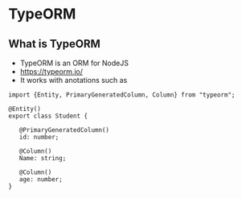 # TypeORM

## What is TypeORM
* TypeORM is an ORM for NodeJS
* https://typeorm.io/
* It works with anotations such as
```
import {Entity, PrimaryGeneratedColumn, Column} from "typeorm"; 

@Entity() 
export class Student {   

   @PrimaryGeneratedColumn() 
   id: number; 
   
   @Column() 
   Name: string; 
   
   @Column() 
   age: number; 
}
```